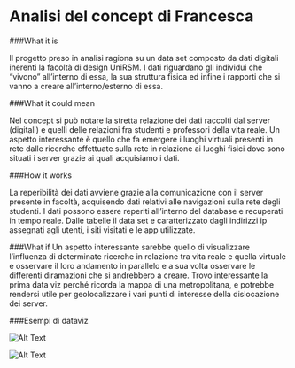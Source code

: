 # Analisi del concept di Francesca

###What it is

Il progetto preso in analisi ragiona su un data set  composto da dati digitali inerenti la facoltà di design UniRSM. 
I dati riguardano gli individui che “vivono” all’interno di essa, la sua struttura fisica ed infine i rapporti che si vanno a creare all’interno/esterno di essa.

###What it could mean

Nel concept si può notare la stretta relazione dei dati raccolti dal server (digitali) e quelli delle relazioni fra studenti e professori della vita reale. 
Un aspetto interessante è quello che fa emergere i luoghi virtuali presenti in rete dalle ricerche effettuate sulla rete in relazione ai luoghi fisici dove sono situati i server grazie ai quali acquisiamo i dati.

###How it works

La reperibilità dei dati avviene grazie alla comunicazione con il server presente in facoltà, acquisendo dati relativi alle navigazioni sulla rete degli studenti. I dati possono essere reperiti  all’interno del database e recuperati in tempo reale. 
Dalle tabelle il data set e caratterizzato dagli indirizzi ip assegnati agli utenti, i siti visitati e le app utilizzate.


###What if
Un aspetto interessante sarebbe quello di visualizzare l’influenza di determinate ricerche in relazione tra vita reale e quella virtuale e osservare il loro andamento in parallelo e a sua volta osservare le differenti diramazioni che si andrebbero a creare. 
Trovo interessante la prima data viz perché ricorda la mappa di una metropolitana, e potrebbe rendersi utile per geolocalizzare i vari punti di interesse della dislocazione dei server.

###Esempi di dataviz

![Alt Text](http://i.imgur.com/1gYfPyB.jpg)

![Alt Text](http://i.imgur.com/7RoWZ7O.jpg)
